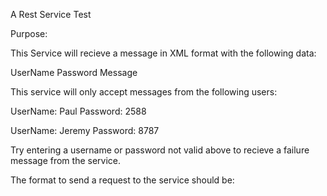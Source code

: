 A Rest Service Test

Purpose:

This Service will recieve a message in XML format with the following data:

UserName
Password
Message

This service will only accept messages from the following users:

UserName: Paul
Password: 2588

UserName: Jeremy
Password: 8787

Try entering a username or password not valid above to recieve a failure message from the service.

The format to send a request to the service should be:

<MessageRequest>
  <Username><Username>
  <Password><Password>
  <Message><Message>
<MessageRequest/>
